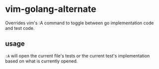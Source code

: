 # vim-golang-alternate

Overrides vim's :A command to toggle between go implementation code and test code.

## usage

`:A` will open the current file's tests or the current test's implementation based on what is currently opened.
